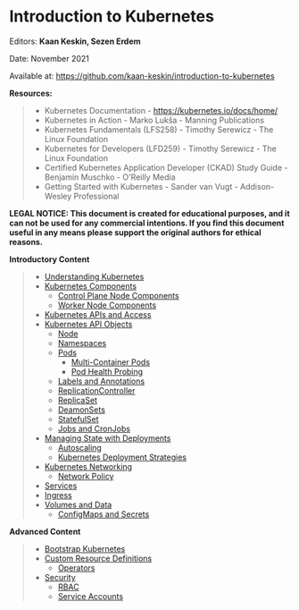 # Introduction to Kubernetes

Editors: **Kaan Keskin, Sezen Erdem**

Date: November 2021

Available at: https://github.com/kaan-keskin/introduction-to-kubernetes

**Resources:**

> - Kubernetes Documentation - https://kubernetes.io/docs/home/
> - Kubernetes in Action - Marko Lukša - Manning Publications
> - Kubernetes Fundamentals (LFS258) - Timothy Serewicz - The Linux Foundation
> - Kubernetes for Developers (LFD259) - Timothy Serewicz - The Linux Foundation
> - Certified Kubernetes Application Developer (CKAD) Study Guide - Benjamin Muschko - O'Reilly Media
> - Getting Started with Kubernetes - Sander van Vugt - Addison-Wesley Professional

**LEGAL NOTICE: This document is created for educational purposes, and it can not be used for any commercial intentions. If you find this document useful in any means please support the original authors for ethical reasons.** 


**Introductory Content**

> - [Understanding Kubernetes](UnderstandingKubernetes.md)
> - [Kubernetes Components](KubernetesComponents.md)
>   - [Control Plane Node Components](ControlPlaneNodeComponents.md)
>   - [Worker Node Components](WorkerNodeComponents.md)
> - [Kubernetes APIs and Access](KubernetesAPIsAndAccess.md)
> - [Kubernetes API Objects](KubernetesAPIObjects.md)
>   - [Node](Node.md)
>   - [Namespaces](Namespaces.md)
>   - [Pods](Pods.md)
>       - [Multi-Container Pods](MultiContainerPods.md)
>       - [Pod Health Probing](PodHealthProbing.md)
>   - [Labels and Annotations](LabelsAndAnnotations.md)
>   - [ReplicationController](ReplicationController.md)
>   - [ReplicaSet](ReplicaSet.md)
>   - [DeamonSets](DeamonSets.md)
>   - [StatefulSet](StatefulSet.md)
>   - [Jobs and CronJobs](JobsAndCronJobs.md)
> - [Managing State with Deployments](ManagingStateWithDeployments.md)
>   - [Autoscaling](Autoscaling.md)
>   - [Kubernetes Deployment Strategies](KubernetesDeploymentStrategies.md)
> - [Kubernetes Networking](KubernetesNetworking.md)
>   - [Network Policy](NetworkPolicy.md)
> - [Services](Services.md)
> - [Ingress](Ingress.md)
> - [Volumes and Data](VolumesAndData.md)
>   - [ConfigMaps and Secrets](ConfigMapsAndSecrets.md)


**Advanced Content**

> - [Bootstrap Kubernetes](BootstrapKubernetes.md)
> - [Custom Resource Definitions](CustomResourceDefinitions.yaml)
>   - [Operators](Operators.md)
> - [Security](Security.md)
>   - [RBAC](RBAC.md)
>   - [Service Accounts](ServiceAccounts.md)
